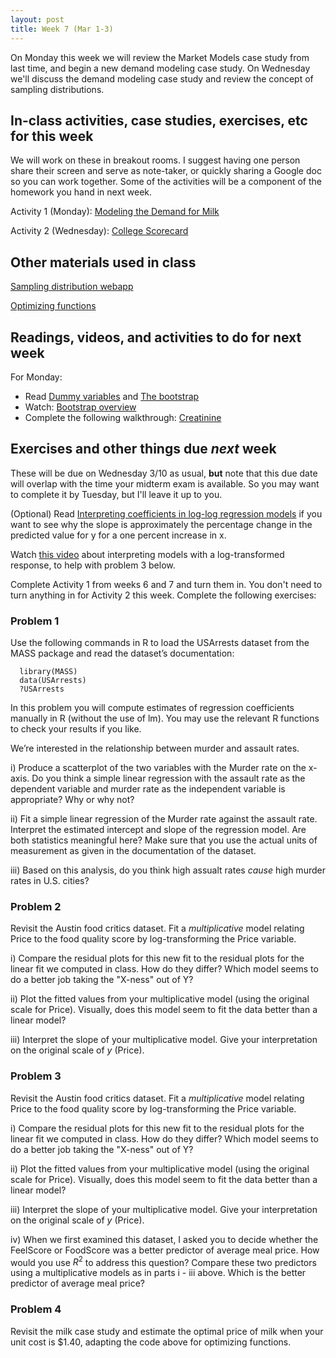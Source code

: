 ```yaml
---
layout: post
title: Week 7 (Mar 1-3)
---
```


On Monday this week we will review the Market Models case study from last time, and begin a new demand modeling case study.
On Wednesday we'll discuss the demand modeling case study and review the concept of sampling distributions.

##  In-class activities, case studies, exercises, etc for this week

We will work on these in breakout rooms. I suggest having one person share their screen and serve as note-taker, 
or quickly sharing a Google doc so you can work together. Some of the activities will be a component of the homework you hand in next week.

Activity 1 (Monday): [Modeling the Demand for Milk](../files/milk)

Activity 2 (Wednesday): [College Scorecard](../files/scorecard)

## Other materials used in class

[Sampling distribution webapp](https://istats.shinyapps.io/sampdist_cont/)

[Optimizing functions](../files/optim.R)

## Readings, videos, and activities to do for next week

For Monday: 

  - Read [Dummy variables](../files/09_dummy_variables.pdf) and [The bootstrap](../files/10_bootstrap.pdf)
  - Watch: [Bootstrap overview](https://youtu.be/6bifECSilTE)
  - Complete the following walkthrough: [Creatinine](https://github.com/jaredsmurray/learnR/blob/master/creatinine/creatinine_bootstrap.md)

## Exercises and other things due *next* week

These will be due on Wednesday 3/10 as usual, **but** note that this due date will overlap with the time your midterm exam is available. So you may want to complete it by Tuesday, but I'll leave it up to you.

(Optional) Read [Interpreting coefficients in log-log regression models](../files/loglog.html) if you want to see why the slope is approximately the percentage change in the predicted value for y for a one percent increase in x.

Watch [this video](https://utexas.zoom.us/rec/share/tSZKQazfCMKXXOxT6YHSznc5yCLfK65WJLSZpwQ65iBZCbVspqiKB5GqS43Q8acp.eL4jtNbmE28yNe2r?startTime=1614894478000) about interpreting models with a log-transformed response, to help with problem 3 below.

Complete Activity 1 from weeks 6 and 7 and turn them in. You don't need to turn anything in for Activity 2 this week. Complete the following exercises:

### Problem 1 
Use the following commands in R to load the USArrests dataset from the MASS package and read the dataset’s documentation:

```
  library(MASS)
  data(USArrests)
  ?USArrests
```

In this problem you will compute estimates of regression coefficients manually in R (without the use of lm). You may use the relevant R functions to check your results if you like.

We’re interested in the relationship between murder and assault rates.

i) Produce a scatterplot of the two variables with the Murder rate on the x-axis. Do you think a simple linear regression with the assault rate as the dependent variable and murder rate as the independent variable is appropriate? Why or why not?

ii) Fit a simple linear regression of the Murder rate against the assault rate. Interpret the estimated intercept and slope of the regression model. Are both statistics meaningful here? Make sure that you use the actual units of measurement as given in the documentation of the dataset.

iii) Based on this analysis, do you think high assualt rates *cause* high murder rates in U.S. cities?

### Problem 2

Revisit the Austin food critics dataset. Fit a *multiplicative* model relating Price to the food quality score by log-transforming the Price variable.

i) Compare the residual plots for this new fit to the residual plots for the linear fit we computed in class. How do they differ? Which model seems to do a better job taking the "X-ness" out of Y?

ii) Plot the fitted values from your multiplicative model (using the original scale for Price). Visually, does this model seem to fit the data better than a linear model?

iii) Interpret the slope of your multiplicative model. Give your interpretation on the original scale of $y$ (Price).

### Problem 3

Revisit the Austin food critics dataset. Fit a *multiplicative* model relating Price to the food quality score by log-transforming the Price variable.

i) Compare the residual plots for this new fit to the residual plots for the linear fit we computed in class. How do they differ? Which model seems to do a better job taking the "X-ness" out of Y?

ii) Plot the fitted values from your multiplicative model (using the original scale for Price). Visually, does this model seem to fit the data better than a linear model?

iii) Interpret the slope of your multiplicative model. Give your interpretation on the original scale of $y$ (Price).

iv) When we first examined this dataset, I asked you to decide whether the FeelScore or FoodScore was a better predictor of average meal price. How would you use $R^2$ to address this question? Compare these two predictors using a multiplicative models as in parts i - iii above. Which is the better predictor of average meal price?

### Problem 4 

Revisit the milk case study and estimate the optimal price of milk when your unit cost is $1.40, adapting the code above for optimizing functions.


